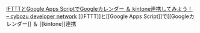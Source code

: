 
[IFTTTとGoogle Apps ScriptでGoogleカレンダー ＆ kintone連携してみよう！ – cybozu developer network](https://developer.cybozu.io/hc/ja/articles/217304766-IFTTT%E3%81%A8Google-Apps-Script%E3%81%A7Google%E3%82%AB%E3%83%AC%E3%83%B3%E3%83%80%E3%83%BC-kintone%E9%80%A3%E6%90%BA%E3%81%97%E3%81%A6%E3%81%BF%E3%82%88%E3%81%86-)
[[IFTTT]]と[[Google Apps Script]]で[[Googleカレンダー]] ＆ [[kintone]]連携
